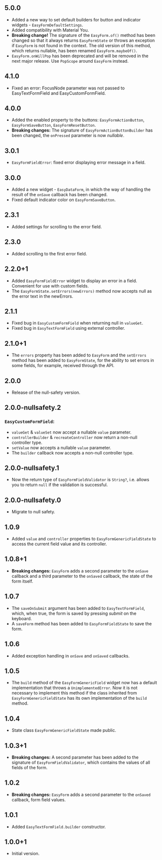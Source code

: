 ## 5.0.0

* Added a new way to set default builders for button and indicator widgets - `EasyFormDefaultSettings`.
* Added compatibility with Material You.
* **Breaking change!** The signature of the `EasyForm.of()` method has been changed so that it always returns `EasyFormState` or throws an exception if `EasyForm` is not found in the context. The old version of this method, which returns nullable, has been renamed `EasyForm.maybeOf()`.
* `EasyForm.onWillPop` has been deprecated and will be removed in the next major release. Use `PopScope` around `EasyForm` instead.

## 4.1.0

* Fixed an error: FocusNode parameter was not passed to EasyTextFormField and EasyCustomFormField.

## 4.0.0

* Added the enabled property to the buttons: `EasyFormActionButton`, `EasyFormSaveButton`, `EasyFormResetButton`.
* **Breaking changes:** The signature of `EasyFormActionButtonBuilder` has been changed, the `onPressed` parameter is now *nullable*.

## 3.0.1

* `EasyFormFieldError`: fixed error displaying error message in a field.

## 3.0.0

* Added a new widget - `EasyDataForm`, in which the way of handling the result of the `onSave` callback has been changed.
* Fixed default indicator color on `EasyFormSaveButton`.

## 2.3.1

* Added settings for scrolling to the error field.

## 2.3.0

* Added scrolling to the first error field.

## 2.2.0+1

* Added `EasyFormFieldError` widget to display an error in a field. Convenient for use with custom fields.
* The `EasyFormState.setErrors(newErrors)` method now accepts null as the error text in the newErrors.

## 2.1.1

* Fixed bug in `EasyCustomFormField` when returning null in `valueGet`.
* Fixed bug in `EasyTextFormField` using external controller.

## 2.1.0+1

* The `errors` property has been added to `EasyForm` and the `setErrors` method has been added to `EasyFormState`, for the ability to set errors in some fields, for example, received through the API.

## 2.0.0

* Release of the null-safety version. 

## 2.0.0-nullsafety.2

### `EasyCustomFormField`:
* `valueGet` & `valueSet` now accept a nullable `value` parameter.
* `controllerBuilder` & `recreateController` now return a non-null controller type.
* `setValue` now accepts a nullable `value` parameter.
* The `builder` callback now accepts a non-null controller type.

## 2.0.0-nullsafety.1

* Now the return type of `EasyFormFieldValidator` is `String?`, i.e. allows you to return `null` if the validation is successful.

## 2.0.0-nullsafety.0

* Migrate to null safety.

## 1.0.9

* Added `value` and `controller` properties to `EasyFormGenericFieldState` to access the current field value and its controller. 

## 1.0.8+1

* **Breaking changes:** `EasyForm` adds a second parameter to the `onSave` callback and a third parameter to the `onSaved` callback, the state of the form itself.

## 1.0.7

* The `saveOnSubmit` argument has been added to `EasyTextFormField`, which, when true, the form is saved by pressing *submit* on the keyboard.
* A `saveForm` method has been added to `EasyFormFieldState` to save the form.

## 1.0.6

* Added exception handling in `onSave` and `onSaved` callbacks.

## 1.0.5

* The `build` method of the `EasyFormGenericField` widget now has a default implementation that throws a `UnimplementedError`. Now it is not necessary to implement this method if the class inherited from `EasyFormGenericFieldState` has its own implementation of the `build` method.

## 1.0.4

* State class `EasyFormGenericFieldState` made public.

## 1.0.3+1

* **Breaking changes:** A second parameter has been added to the signature of `EasyFormFieldValidator`, which contains the values of all fields of the form.

## 1.0.2

* **Breaking changes:** `EasyForm` adds a second parameter to the `onSaved` callback, form field values.

## 1.0.1

* Added `EasyTextFormField.builder` constructor.

## 1.0.0+1

* Initial version.
